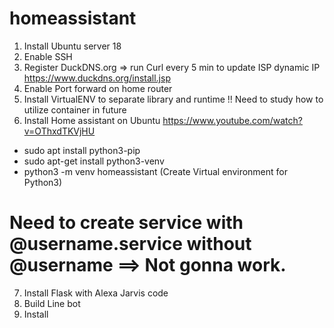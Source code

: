 # homeassistant

1) Install Ubuntu server 18
2) Enable SSH
3) Register DuckDNS.org => run Curl every 5 min to update ISP dynamic IP  https://www.duckdns.org/install.jsp
4) Enable Port forward on home router
5) Install VirtualENV to separate library and runtime   !! Need to study how to utilize container in future
6) Install Home assistant on Ubuntu  https://www.youtube.com/watch?v=OThxdTKVjHU
  - sudo apt install python3-pip
  - sudo apt-get install python3-venv
  - python3 -m venv homeassistant   (Create Virtual environment for Python3)
  # Need to create service with @username.service   without @username  ==> Not gonna work.
  
7) Install Flask with Alexa Jarvis code
8) Build Line bot
9) Install  
